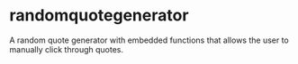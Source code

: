 # randomquotegenerator
A random quote generator with embedded functions that allows the user to manually click through quotes.  

